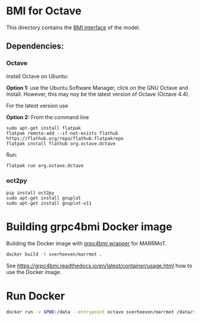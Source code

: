 # BMI for Octave

This directory contains the [BMI interface](https://bmi-spec.readthedocs.io) of the model.

## Dependencies:

### Octave

Install Octave on Ubuntu:

**Option 1:** use the Ubuntu Software Manager, click on the GNU Octave and Install.
However, this may noy be the latest version of Octave (Octave 4.4).

For the latest version use

**Option 2:** From the command line
``` 
sudo apt-get install flatpak
flatpak remote-add --if-not-exists flathub https://flathub.org/repo/flathub.flatpakrepo
flatpak install flathub org.octave.Octave
```
Run:
``` 
flatpak run org.octave.Octave
```

### oct2py

```
pip install oct2py
sudo apt-get install gnuplot
sudo apt-get install gnuplot-x11
```


# Building grpc4bmi Docker image

Building the Docker image with [grpc4bmi wrapper](https://grpc4bmi.readthedocs.io) for MARRMoT.

```bash
docker build -t sverhoeven/marrmot .
```

See https://grpc4bmi.readthedocs.io/en/latest/container/usage.html how to use the Docker image.

# Run Docker

```bash
docker run -v $PWD:/data --entrypoint octave sverhoeven/marrmot /data/script.m
```

